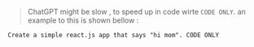 > ChatGPT might be slow , to speed up in code wirte `CODE ONLY`. an example to this is shown bellow :

```
Create a simple react.js app that says "hi mom". CODE ONLY
```

